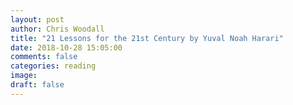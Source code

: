 ```yaml
---
layout: post
author: Chris Woodall
title: "21 Lessons for the 21st Century by Yuval Noah Harari"
date: 2018-10-28 15:05:00
comments: false
categories: reading
image:
draft: false
---
```

